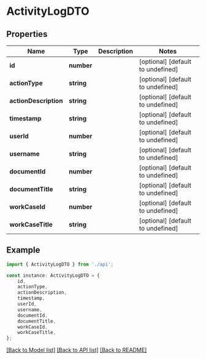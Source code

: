 # ActivityLogDTO


## Properties

Name | Type | Description | Notes
------------ | ------------- | ------------- | -------------
**id** | **number** |  | [optional] [default to undefined]
**actionType** | **string** |  | [optional] [default to undefined]
**actionDescription** | **string** |  | [optional] [default to undefined]
**timestamp** | **string** |  | [optional] [default to undefined]
**userId** | **number** |  | [optional] [default to undefined]
**username** | **string** |  | [optional] [default to undefined]
**documentId** | **number** |  | [optional] [default to undefined]
**documentTitle** | **string** |  | [optional] [default to undefined]
**workCaseId** | **number** |  | [optional] [default to undefined]
**workCaseTitle** | **string** |  | [optional] [default to undefined]

## Example

```typescript
import { ActivityLogDTO } from './api';

const instance: ActivityLogDTO = {
    id,
    actionType,
    actionDescription,
    timestamp,
    userId,
    username,
    documentId,
    documentTitle,
    workCaseId,
    workCaseTitle,
};
```

[[Back to Model list]](../README.md#documentation-for-models) [[Back to API list]](../README.md#documentation-for-api-endpoints) [[Back to README]](../README.md)
